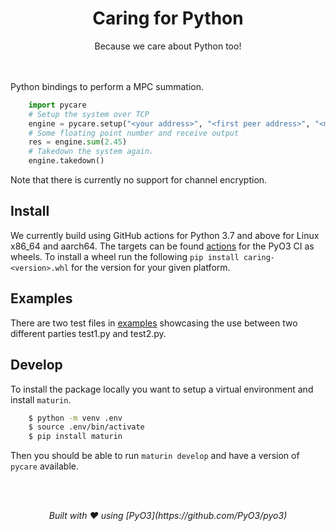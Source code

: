 <h1 align="center">Caring for Python</h1>
<div align="center">Because we care about Python too!</div>
<br/><br/>

Python bindings to perform a MPC summation.
```py
    import pycare
    # Setup the system over TCP
    engine = pycare.setup("<your address>", "<first peer address>", "<more peer addresses>")
    # Some floating point number and receive output
    res = engine.sum(2.45)
    # Takedown the system again.
    engine.takedown()
```
Note that there is currently no support for channel encryption.


## Install
We currently build using GitHub actions for Python 3.7 and above for Linux x86_64 and aarch64.
The targets can be found [actions](https://github.com/alexandrainst/caring/actions/workflows/pyo3.yml) for the PyO3 CI as wheels.
To install a wheel run the following `pip install caring-<version>.whl` for the version for your given platform.


## Examples
There are two test files in [examples](./examples) showcasing the use between two different parties test1.py and test2.py.


## Develop
To install the package locally you want to setup a virtual environment and install `maturin`.
```bash
    $ python -m venv .env
    $ source .env/bin/activate
    $ pip install maturin
```
Then you should be able to run `maturin develop` and have a version of `pycare` available.

<br/><br/>
<div align="center"><i>Built with ❤️ using [PyO3](https://github.com/PyO3/pyo3)</i></div>

